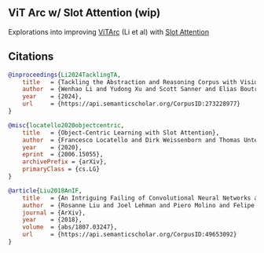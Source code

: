 ## ViT Arc w/ Slot Attention (wip)

Explorations into improving <a href="https://arxiv.org/abs/2410.06405">ViTArc</a> (Li et al) with <a href="https://github.com/lucidrains/slot-attention">Slot Attention</a>

## Citations

```bibtex
@inproceedings{Li2024TacklingTA,
    title   = {Tackling the Abstraction and Reasoning Corpus with Vision Transformers: the Importance of 2D Representation, Positions, and Objects},
    author  = {Wenhao Li and Yudong Xu and Scott Sanner and Elias Boutros Khalil},
    year    = {2024},
    url     = {https://api.semanticscholar.org/CorpusID:273228977}
}
```

```bibtex
@misc{locatello2020objectcentric,
    title   = {Object-Centric Learning with Slot Attention},
    author  = {Francesco Locatello and Dirk Weissenborn and Thomas Unterthiner and Aravindh Mahendran and Georg Heigold and Jakob Uszkoreit and Alexey Dosovitskiy and Thomas Kipf},
    year    = {2020},
    eprint  = {2006.15055},
    archivePrefix = {arXiv},
    primaryClass = {cs.LG}
}
```

```bibtex
@article{Liu2018AnIF,
    title   = {An Intriguing Failing of Convolutional Neural Networks and the CoordConv Solution},
    author  = {Rosanne Liu and Joel Lehman and Piero Molino and Felipe Petroski Such and Eric Frank and Alexander Sergeev and Jason Yosinski},
    journal = {ArXiv},
    year    = {2018},
    volume  = {abs/1807.03247},
    url     = {https://api.semanticscholar.org/CorpusID:49653092}
}
```
